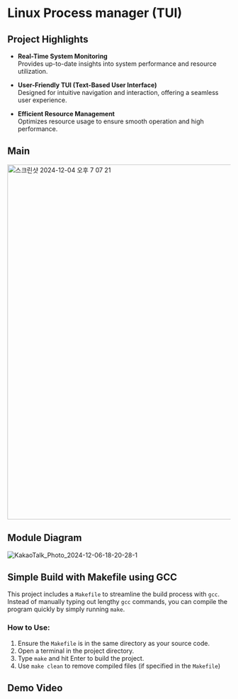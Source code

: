 # Linux Process manager (TUI)
## Project Highlights

- **Real-Time System Monitoring**  
  Provides up-to-date insights into system performance and resource utilization.

- **User-Friendly TUI (Text-Based User Interface)**  
  Designed for intuitive navigation and interaction, offering a seamless user experience.

- **Efficient Resource Management**  
  Optimizes resource usage to ensure smooth operation and high performance.

## Main
<img width="801" alt="스크린샷 2024-12-04 오후 7 07 21" src="https://github.com/user-attachments/assets/03395c90-e60e-4544-a58a-6c34ee9aa93b">

## Module Diagram
![KakaoTalk_Photo_2024-12-06-18-20-28-1](https://github.com/user-attachments/assets/baed0546-4546-438d-9dcc-2aeda8c23b34)

## Simple Build with Makefile using GCC

This project includes a `Makefile` to streamline the build process with `gcc`. Instead of manually typing out lengthy `gcc` commands, you can compile the program quickly by simply running `make`.

### How to Use:
1. Ensure the `Makefile` is in the same directory as your source code.
2. Open a terminal in the project directory.
3. Type `make` and hit Enter to build the project.
4. Use `make clean` to remove compiled files (if specified in the `Makefile`)


## Demo Video
